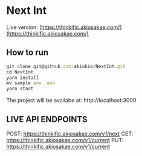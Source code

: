 # Next Int

Live version: [https://thinkific.akiosakae.com/](https://thinkific.akiosakae.com/)

## How to run
```javascript
git clone git@github.com:akiokio/NextInt.git
cd NextInt
yarn install
mv sample.env .env
yarn start
```

The project will be availabe at: http://localhost:3000

## LIVE API ENDPOINTS
POST: https://thinkific.akiosakae.com/v1/next
GET: https://thinkific.akiosakae.com/v1/current
PUT: https://thinkific.akiosakae.com/v1/current